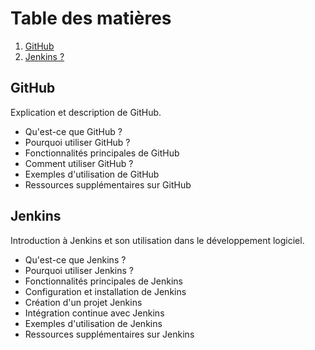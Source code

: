 # Table des matières

1. [GitHub](#github)
2. [Jenkins ?](#jenkins)

## GitHub
 
Explication et description de GitHub.

- Qu'est-ce que GitHub ?
- Pourquoi utiliser GitHub ?
- Fonctionnalités principales de GitHub
- Comment utiliser GitHub ?
- Exemples d'utilisation de GitHub
- Ressources supplémentaires sur GitHub

## Jenkins

Introduction à Jenkins et son utilisation dans le développement logiciel.

- Qu'est-ce que Jenkins ?
- Pourquoi utiliser Jenkins ?
- Fonctionnalités principales de Jenkins
- Configuration et installation de Jenkins
- Création d'un projet Jenkins
- Intégration continue avec Jenkins
- Exemples d'utilisation de Jenkins
- Ressources supplémentaires sur Jenkins

